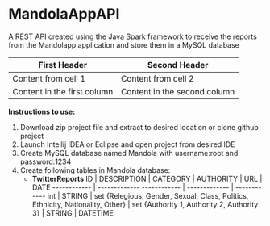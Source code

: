 # MandolaAppAPI
A REST API created using the Java Spark framework to receive the reports from the Mandolapp application and store them in a MySQL database

 First Header | Second Header
------------ | -------------
Content from cell 1 | Content from cell 2
Content in the first column | Content in the second column

**Instructions to use:**

1. Download zip project file and extract to desired location or clone github project
1. Launch Intellij IDEA or Eclipse and open project from desired IDE
1. Create MySQL database named Mandola with username:root and password:1234
1. Create following tables in Mandola database:
    * **TwitterReports**
ID | DESCRIPTION | CATEGORY | AUTHORITY | URL | DATE
------------ | ------------- ------------ | ------------- | ------------
int | STRING     | set {Relegious, Gender, Sexual, Class, Politics, Ethnicity, Nationality, Other} | set {Authority 1, Authority 2, Authority 3} | STRING | DATETIME
    
    
   
        
    
